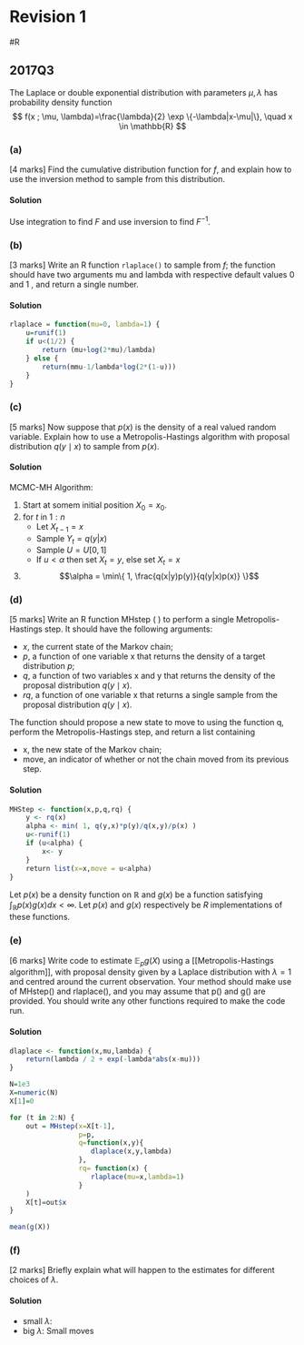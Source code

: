 # Revision 1
#R 

## 2017Q3
The Laplace or double exponential distribution with parameters $\mu, \lambda$ has probability density function
$$
f(x ; \mu, \lambda)=\frac{\lambda}{2} \exp \{-\lambda|x-\mu|\}, \quad x \in \mathbb{R}
$$
### (a)
[4 marks] Find the cumulative distribution function for $f$, and explain how to use the inversion method to sample from this distribution.

#### Solution
Use integration to find $F$ and use inversion to find $F^{-1}$.

### (b)
[3 marks] Write an $\mathrm{R}$ function `rlaplace()` to sample from $f$; the function should have two arguments mu and lambda with respective default values 0 and 1 , and return a single number.

#### Solution
```R
rlaplace = function(mu=0, lambda=1) {
	u=runif(1)
	if u<(1/2) {
		return (mu+log(2*mu)/lambda)
	} else {
		return(mmu-1/lambda*log(2*(1-u)))
	}
}
```

### (c)
[5 marks] Now suppose that $p(x)$ is the density of a real valued random variable. Explain how to use a Metropolis-Hastings algorithm with proposal distribution $q(y \mid x)$ to sample from $p(x)$.

#### Solution
MCMC-MH Algorithm:
1) Start at somem initial position $X_0=x_0$.
2) for $t$ in $1:n$
	- Let $X_{t-1}=x$
	- Sample $Y_t=q(y|x)$
	- Sample $U=U[0,1]$
	- If $u<\alpha$ then set $X_t=y$, else set $X_t=x$
3) $$\alpha = \min\{  1, \frac{q(x|y)p(y)}{q(y|x)p(x)} \}$$

### (d)
[5 marks] Write an $\mathrm{R}$ function MHstep ( ) to perform a single Metropolis-Hastings step. It should have the following arguments:
- $x$, the current state of the Markov chain;
- $p$, a function of one variable $\mathrm{x}$ that returns the density of a target distribution $p$;
- $q$, a function of two variables $\mathrm{x}$ and $\mathrm{y}$ that returns the density of the proposal distribution $q(y \mid x)$.
- $rq$, a function of one variable $\mathrm{x}$ that returns a single sample from the proposal distribution $q(y \mid x)$.

The function should propose a new state to move to using the function q, perform the Metropolis-Hastings step, and return a list containing
- x, the new state of the Markov chain;
- move, an indicator of whether or not the chain moved from its previous step.

#### Solution
```R
MHStep <- function(x,p,q,rq) {
	y <- rq(x)
	alpha <- min( 1, q(y,x)*p(y)/q(x,y)/p(x) )
	u<-runif(1)
	if (u<alpha) {
		x<- y
	}
	return list(x=x,move = u<alpha)
}
```



Let $p(x)$ be a density function on $\mathbb{R}$ and $g(x)$ be a function satisfying $\int_{\mathbb{R}} p(x) g(x) d x<\infty$. Let $p(x)$ and $g(x)$ respectively be $R$ implementations of these functions.
### (e)
[6 marks] Write code to estimate $\mathbb{E}_{p} g(X)$ using a [[Metropolis-Hastings algorithm]], with proposal density given by a Laplace distribution with $\lambda=1$ and centred around the current observation. Your method should make use of MHstep() and rlaplace(), and you may assume that $\mathrm{p}()$ and $\mathrm{g}()$ are provided. You should write any other functions required to make the code run.
#### Solution
```R
dlaplace <- function(x,mu,lambda) {
	return(lambda / 2 + exp(-lambda*abs(x-mu)))
}

N=1e3
X=numeric(N)
X[1]=0

for (t in 2:N) {
	out = MHstep(x=X[t-1], 
				 p=p,
				 q=function(x,y){ 
				 	dlaplace(x,y,lambda)	 
				 },
				 rq= function(x) {
				 	rlaplace(mu=x,lambda=1)
				 }
	)
	X[t]=out$x
}

mean(g(X))
```


### (f)
[2 marks] Briefly explain what will happen to the estimates for different choices of $\lambda$.

#### Solution
- small $\lambda$: 
- big $\lambda$: Small moves